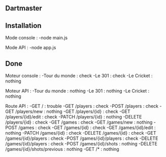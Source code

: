 ## Dartmaster

## Installation
Mode console :
-node main.js

Mode API :
-node app.js

## Done
Moteur console :
-Tour du monde : check
-Le 301 : check
-Le Cricket : nothing

Moteur API :
-Tour du monde : nothing
-Le 301 : nothing
-Le Cricket : nothing

Route API :
-GET / : trouble
-GET /players : check
-POST /players : check
-GET /players/new : nothing
-GET /players/{id} : check
-GET /players/{id}/edit : check
-PATCH /players/{id} : nothing
-DELETE /players/{id} : check
-GET /games : check
-GET /games/new : nothing
-POST /games : check
-GET /games/{id} : check
-GET /games/{id}/edit : nothing
-PATCH /games/{id} : check
-DELETE /games/{id} : check
-GET /games/{id}/players : check
-POST /games/{id}/players : check
-DELETE /games/{id}/players : check
-POST /games/{id}/shots : nothing
-DELETE /games/{id}/shots/previous : nothing
-GET /* : nothing
